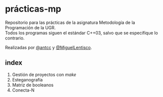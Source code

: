 # prácticas-mp

Repositorio para las prácticas de la asignatura Metodología de la Programación de la UGR.  
Todos los programas siguen el estándar C++03, salvo que se especifique lo contrario.

Realizadas por [@antcc](https://github.com/antcc) y [@MiguelLentisco](https://github.com/AlfaOmegaX).

## index

1. Gestión de proyectos con *make*
2. Esteganografía
3. Matriz de booleanos
4. Conecta-N
